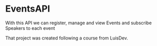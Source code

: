 # EventsAPI

With this API we can register, manage and view Events and subscribe Speakers to each event

 
That project was created following a course from LuisDev.

